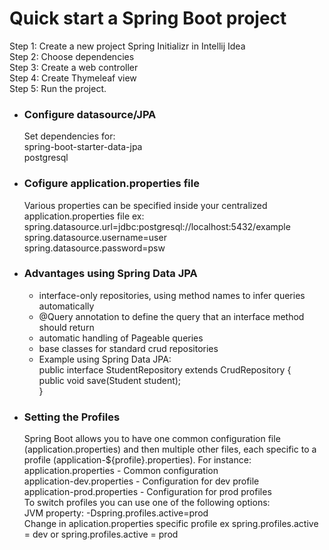 <h1>Quick start a Spring Boot project</h1>
Step 1: Create a new project Spring Initializr in Intellij Idea <br>
Step 2: Choose dependencies <br>
Step 3: Create a web controller<br>
Step 4: Create Thymeleaf view<br>
Step 5: Run the project.<br>
<ul>
  <li>
  <h3>Configure datasource/JPA</h3>
  Set dependencies for: <br>
    spring-boot-starter-data-jpa <br>
    postgresql
  </li>
   <li>
  <h3>Cofigure application.properties file</h3>
  Various properties can be specified inside your centralized application.properties file ex: </br>
    spring.datasource.url=jdbc:postgresql://localhost:5432/example <br>
    spring.datasource.username=user<br>
    spring.datasource.password=psw<br>
  </li>
   <li>
  <h3>Advantages using Spring Data JPA</h3>
      <ul>
        <li>interface-only repositories, using method names to infer queries automatically</li>
        <li>@Query annotation to define the query that an interface method should return</li>
        <li>automatic handling of Pageable queries</li>
        <li>base classes for standard crud repositories</li>
        <li>Example using Spring Data JPA: <br>
        public interface StudentRepository extends CrudRepository<Student, Long> { <br>
	      public void save(Student student); <br>
        }<br>
        </li>
      </ul>
  </li>
   <li>
  <h3>Setting the Profiles</h3>
  Spring Boot allows you to have one common configuration file (application.properties) and then multiple other files, each specific to a profile (application-${profile}.properties).
For instance: <br>
application.properties - Common configuration <br>
application-dev.properties - Configuration for dev profile <br>
application-prod.properties - Configuration for prod profiles <br>
To switch profiles you can use one of the following options: <br>
JVM property: -Dspring.profiles.active=prod <br>
Change in aplication.properties specific profile ex spring.profiles.active = dev or spring.profiles.active = prod
  </li>
</ul>
